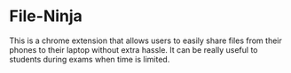 # File-Ninja
This is a chrome extension that allows users to easily share files from their phones to their laptop without extra hassle. 
It can be really useful to students during exams when time is limited.
